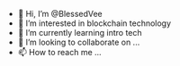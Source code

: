 - 👋 Hi, I’m @BlessedVee
- 👀 I’m interested in blockchain technology
- 🌱 I’m currently learning intro tech
- 💞️ I’m looking to collaborate on ...
- 📫 How to reach me ...

<!---
BlessedVee/BlessedVee is a ✨ special ✨ repository because its `README.md` (this file) appears on your GitHub profile.
You can click the Preview link to take a look at your changes.
--->
